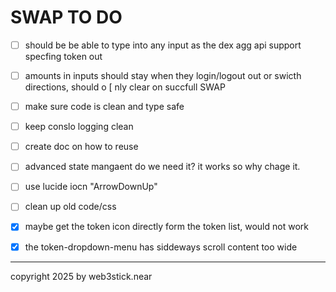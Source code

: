 # SWAP TO DO

- [ ] should be be able to type into any input as the dex agg api support specfing token out
- [ ] amounts in inputs should stay when they login/logout out or swicth directions, should o [ nly clear on succfull SWAP
- [ ] make sure code is clean and type safe
- [ ] keep conslo logging clean
- [ ] create doc on how to reuse
- [ ] advanced state mangaent do we need it? it works so why chage it.
- [ ] use lucide iocn "ArrowDownUp"
- [ ] clean up old code/css
- [x] maybe get the token icon directly form the token list, would not work
- [x] the token-dropdown-menu has siddeways scroll content too wide


---

copyright 2025 by web3stick.near